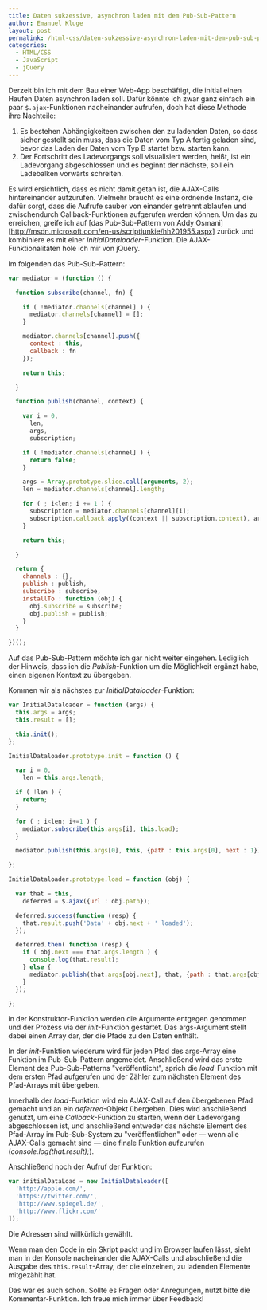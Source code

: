 ```yaml
---
title: Daten sukzessive, asynchron laden mit dem Pub-Sub-Pattern
author: Emanuel Kluge
layout: post
permalink: /html-css/daten-sukzessive-asynchron-laden-mit-dem-pub-sub-pattern/
categories:
  - HTML/CSS
  - JavaScript
  - jQuery
---
```


Derzeit bin ich mit dem Bau einer Web-App beschäftigt, die initial einen Haufen Daten asynchron laden soll. Dafür könnte ich zwar ganz einfach ein paar `$.ajax`-Funktionen nacheinander aufrufen, doch hat diese Methode ihre Nachteile:

  1. Es bestehen Abhängigkeiteen zwischen den zu ladenden Daten, so dass sicher gestellt sein muss, dass die Daten vom Typ A fertig geladen sind, bevor das Laden der Daten vom Typ B startet bzw. starten kann.
  2. Der Fortschritt des Ladevorgangs soll visualisiert werden, heißt, ist ein Ladevorgang abgeschlossen und es beginnt der nächste, soll ein Ladebalken vorwärts schreiten.

Es wird ersichtlich, dass es nicht damit getan ist, die AJAX-Calls hintereinander aufzurufen. Vielmehr braucht es eine ordnende Instanz, die dafür sorgt, dass die Aufrufe sauber von einander getrennt ablaufen und zwischendurch Callback-Funktionen aufgerufen werden können. Um das zu erreichen, greife ich auf [das Pub-Sub-Pattern von Addy Osmani][http://msdn.microsoft.com/en-us/scriptjunkie/hh201955.aspx] zurück und kombiniere es mit einer *InitialDataloader*-Funktion. Die AJAX-Funktionalitäten hole ich mir von jQuery.

Im folgenden das Pub-Sub-Pattern:

```javascript
var mediator = (function () {

  function subscribe(channel, fn) {

    if ( !mediator.channels[channel] ) {
      mediator.channels[channel] = [];
    }

    mediator.channels[channel].push({
      context : this,
      callback : fn
    });

    return this;

  }

  function publish(channel, context) {

    var i = 0,
      len,
      args,
      subscription;

    if ( !mediator.channels[channel] ) {
      return false;
    }

    args = Array.prototype.slice.call(arguments, 2);
    len = mediator.channels[channel].length;

    for ( ; i<len; i += 1 ) {
      subscription = mediator.channels[channel][i];
      subscription.callback.apply((context || subscription.context), args);
    }

    return this;

  }

  return {
    channels : {},
    publish : publish,
    subscribe : subscribe,
    installTo : function (obj) {
      obj.subscribe = subscribe;
      obj.publish = publish;
    }
  }

})();
```

Auf das Pub-Sub-Pattern möchte ich gar nicht weiter eingehen. Lediglich der Hinweis, dass ich die *Publish*-Funktion um die Möglichkeit ergänzt habe, einen eigenen Kontext zu übergeben.

Kommen wir als nächstes zur *InitialDataloader*-Funktion:

```javascript
var InitialDataloader = function (args) {
  this.args = args;
  this.result = [];

  this.init();
};

InitialDataloader.prototype.init = function () {

  var i = 0,
    len = this.args.length;

  if ( !len ) {
    return;
  }

  for ( ; i<len; i+=1 ) {
    mediator.subscribe(this.args[i], this.load);
  }

  mediator.publish(this.args[0], this, {path : this.args[0], next : 1});

};

InitialDataloader.prototype.load = function (obj) {

  var that = this,
    deferred = $.ajax({url : obj.path});

  deferred.success(function (resp) {
    that.result.push('Data' + obj.next + ' loaded');
  });

  deferred.then( function (resp) {
    if ( obj.next === that.args.length ) {
      console.log(that.result);
    } else {
      mediator.publish(that.args[obj.next], that, {path : that.args[obj.next], next : obj.next+1});
    }
  });

};
```

in der Konstruktor-Funktion werden die Argumente entgegen genommen und der Prozess via der *init*-Funktion gestartet. Das args-Argument stellt dabei einen Array dar, der die Pfade zu den Daten enthält.

In der *init*-Funktion wiederum wird für jeden Pfad des args-Array eine Funktion im Pub-Sub-Pattern angemeldet. Anschließend wird das erste Element des Pub-Sub-Patterns "veröffentlicht", sprich die *load*-Funktion mit dem ersten Pfad aufgerufen und der Zähler zum nächsten Element des Pfad-Arrays mit übergeben.

Innerhalb der *load*-Funktion wird ein AJAX-Call auf den übergebenen Pfad gemacht und an ein *deferred*-Objekt übergeben. Dies wird anschließend genutzt, um eine *Callback*-Funktion zu starten, wenn der Ladevorgang abgeschlossen ist, und anschließend entweder das nächste Element des Pfad-Array im Pub-Sub-System zu "veröffentlichen" oder &mdash; wenn alle AJAX-Calls gemacht sind &mdash; eine finale Funktion aufzurufen (*console.log(that.result);*).

Anschließend noch der Aufruf der Funktion:

```javascript
var initialDataLoad = new InitialDataloader([
  'http://apple.com/',
  'https://twitter.com/',
  'http://www.spiegel.de/',
  'http://www.flickr.com/'
]);
```

Die Adressen sind willkürlich gewählt.

Wenn man den Code in ein Skript packt und im Browser laufen lässt, sieht man in der Konsole nacheinander die AJAX-Calls und abschließend die Ausgabe des `this.result`-Array, der die einzelnen, zu ladenden Elemente mitgezählt hat.

Das war es auch schon. Sollte es Fragen oder Anregungen, nutzt bitte die Kommentar-Funktion. Ich freue mich immer über Feedback!
